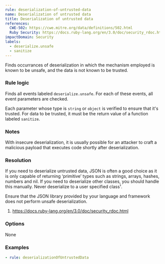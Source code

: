 ```yaml
---
rule: deserialization-of-untrusted-data
name: Deserialization of untrusted data
title: Deserialization of untrusted data
references:
  CWE-502: https://cwe.mitre.org/data/definitions/502.html
  Ruby Security: https://docs.ruby-lang.org/en/3.0/doc/security_rdoc.html
impactDomain: Security
labels:
  - deserialize.unsafe
  - sanitize
---
```


Finds occurrances of deserialization in which the mechanism employed is known to be unsafe, and the
data is not known to be trusted.

### Rule logic

Finds all events labeled `deserialize.unsafe`. For each of these events, all event parameters are
checked.

Each parameter whose type is `string` or `object` is verified to ensure that it's trusted. For data
to be trusted, it must be the return value of a function labeled `sanitize`.

### Notes

With insecure deserialization, it is usually possible for an attacker to craft a malicious payload
that executes code shortly after deserialization.

### Resolution

If you need to deserialize untrusted data, JSON is often a good choice as it is only capable of
returning ‘primitive’ types such as strings, arrays, hashes, numbers and nil. If you need to
deserialize other classes, you should handle this manually. Never deserialize to a user specified
class¹.

Ensure that the JSON library provided by your language and framework does not perform unsafe
deserialization.

1. https://docs.ruby-lang.org/en/3.0/doc/security_rdoc.html

### Options

None

### Examples

```yaml
- rule: deserializationOfUntrustedData
```
